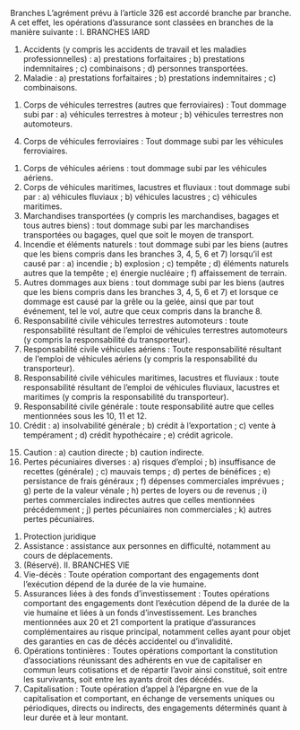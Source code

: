 Branches
L’agrément prévu à l’article 326 est accordé branche par branche. A cet effet, les opérations d’assurance sont classées en branches de la manière suivante :
I. BRANCHES IARD
1) Accidents (y compris les accidents de travail et les maladies professionnelles) :
a) prestations forfaitaires ;
b) prestations indemnitaires ;
c) combinaisons ;
d) personnes transportées.
2) Maladie :
a) prestations forfaitaires ;
b) prestations indemnitaires ;
c) combinaisons.
1.  Corps de véhicules terrestres (autres que ferroviaires) : Tout dommage subi par :
a) véhicules terrestres à moteur ;
b) véhicules terrestres non automoteurs.
4) Corps de véhicules ferroviaires :
Tout dommage subi par les véhicules ferroviaires.
1.  Corps de véhicules aériens : tout dommage subi par les véhicules aériens.
2.  Corps de véhicules maritimes, lacustres et fluviaux : tout dommage subi par :
a) véhicules fluviaux ;
b) véhicules lacustres ;
c) véhicules maritimes.
1.  Marchandises transportées (y compris les marchandises, bagages et tous autres biens) : tout dommage subi par les marchandises transportées ou bagages, quel que soit le moyen de transport.
2.  Incendie et éléments naturels : tout dommage subi par les biens (autres que les biens compris dans les branches 3, 4, 5, 6 et 7) lorsqu’il est causé par :
a) incendie ;
b) explosion ;
c) tempête ;
d) éléments naturels autres que la tempête ;
e) énergie nucléaire ;
f) affaissement de terrain.
1.  Autres dommages aux biens : tout dommage subi par les biens (autres que les biens compris dans les branches 3, 4, 5, 6 et 7) et lorsque ce dommage est causé par la grêle ou la gelée, ainsi que par tout événement, tel le vol, autre que ceux compris dans la branche 8.
2.  Responsabilité civile véhicules terrestres automoteurs : toute responsabilité résultant de l’emploi de véhicules terrestres automoteurs (y compris la responsabilité du transporteur).
3.  Responsabilité civile véhicules aériens : Toute responsabilité résultant de l’emploi de véhicules aériens (y compris la responsabilité du transporteur).
4.  Responsabilité civile véhicules maritimes, lacustres et fluviaux : toute responsabilité résultant de l’emploi de véhicules fluviaux, lacustres et maritimes (y compris la responsabilité du transporteur).
5.  Responsabilité civile générale : toute responsabilité autre que celles mentionnées sous les 10, 11 et 12.
6.  Crédit :
a) insolvabilité générale ;
b) crédit à l’exportation ;
c) vente à tempérament ;
d) crédit hypothécaire ;
e) crédit agricole.
15) Caution :
a) caution directe ;
b) caution indirecte.
16) Pertes pécuniaires diverses :
a) risques d’emploi ;
b) insuffisance de recettes (générale) ;
c) mauvais temps ;
d) pertes de bénéfices ;
e) persistance de frais généraux ;
f) dépenses commerciales imprévues ;
g) perte de la valeur vénale ;
h) pertes de loyers ou de revenus ;
i) pertes commerciales indirectes autres que celles mentionnées précédemment ;
j) pertes pécuniaires non commerciales ;
k) autres pertes pécuniaires.
1.  Protection juridique
2.  Assistance : assistance aux personnes en difficulté, notamment au cours de déplacements.
3.  (Réservé).
II. BRANCHES VIE
1.  Vie-décès :
Toute opération comportant des engagements dont l’exécution dépend de la durée de la vie humaine.
1.  Assurances liées à des fonds d’investissement :
Toutes opérations comportant des engagements dont l’exécution dépend de la durée de la vie humaine et liées à un fonds d’investissement. Les branches mentionnées aux 20 et 21 comportent la pratique d’assurances complémentaires au risque principal, notamment celles ayant pour objet des garanties en cas de décès accidentel ou d’invalidité.
1.  Opérations tontinières :
Toutes opérations comportant la constitution d’associations réunissant des adhérents en vue de capitaliser en commun leurs cotisations et de répartir l’avoir ainsi constitué, soit entre les survivants, soit entre les ayants droit des décédés.
1.  Capitalisation :
Toute opération d’appel à l’épargne en vue de la capitalisation et comportant, en échange de versements uniques ou périodiques, directs ou indirects, des engagements déterminés quant à leur durée et à leur montant.